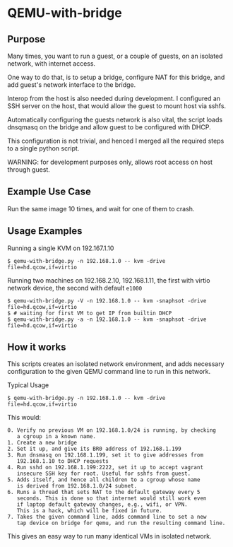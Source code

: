 # QEMU-with-bridge

## Purpose

Many times, you want to run a guest, or a couple of guests, on an isolated
network, with internet access.

One way to do that, is to setup a bridge, configure NAT for this bridge, and
add guest's network interface to the bridge.

Interop from the host is also needed during development. I configured an SSH
server on the host, that would allow the guest to mount host via sshfs.

Automatically configuring the guests network is also vital, the script loads
dnsqmasq on the bridge and allow guest to be configured with DHCP.

This configuration is not trivial, and henced I merged all the required steps
to a single python script.

WARNING: for development purposes only, allows root access on host through guest.

## Example Use Case

Run the same image 10 times, and wait for one of them to crash.

## Usage Examples

Running a single KVM on 192.167.1.10

    $ qemu-with-bridge.py -n 192.168.1.0 -- kvm -drive file=hd.qcow,if=virtio

Running two machines on 192.168.2.10, 192.168.1.11, the first with virtio network
device, the second with default `e1000`

    $ qemu-with-bridge.py -V -n 192.168.1.0 -- kvm -snaphsot -drive file=hd.qcow,if=virtio
    $ # waiting for first VM to get IP from builtin DHCP
    $ qemu-with-bridge.py -a -n 192.168.1.0 -- kvm -snaphsot -drive file=hd.qcow,if=virtio

## How it works

This scripts creates an isolated network environment,
and adds necessary configuration to the given QEMU command line to run
in this network.

Typical Usage

    $ qemu-with-bridge.py -n 192.168.1.0 -- kvm -drive file=hd.qcow,if=virtio

This would:

    0. Verify no previous VM on 192.168.1.0/24 is running, by checking
       a cgroup in a known name.
    1. Create a new bridge
    2. Set it up, and give its BR0 address of 192.168.1.199
    3. Run dnsmasq on 192.168.1.199, set it to give addresses from
       192.168.1.10 to DHCP requests
    4. Run sshd on 192.168.1.199:2222, set it up to accept vagrant
       insecure SSH key for root. Useful for sshfs from guest.
    5. Adds itself, and hence all children to a cgroup whose name
       is derived from 192.168.1.0/24 subnet.
    6. Runs a thread that sets NAT to the default gateway every 5
       seconds. This is done so that internet would still work even
       if laptop default gateway changes, e.g., wifi, or VPN.
       This is a hack, which will be fixed in future.
    7. Takes the given command line, adds command line to set a new
       tap device on bridge for qemu, and run the resulting command line.

This gives an easy way to run many identical VMs in isolated network.
